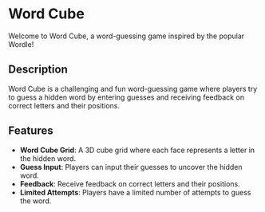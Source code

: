 # Word Cube

Welcome to Word Cube, a word-guessing game inspired by the popular Wordle!

## Description

Word Cube is a challenging and fun word-guessing game where players try to guess a hidden word by entering guesses and receiving feedback on correct letters and their positions.

## Features

- **Word Cube Grid**: A 3D cube grid where each face represents a letter in the hidden word.
- **Guess Input**: Players can input their guesses to uncover the hidden word.
- **Feedback**: Receive feedback on correct letters and their positions.
- **Limited Attempts**: Players have a limited number of attempts to guess the word.

